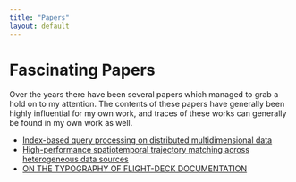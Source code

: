 ```yaml
---
title: "Papers"
layout: default
---
```


# Fascinating Papers
Over the years there have been several papers which managed to grab a hold on to my attention. The contents of these papers have generally been highly influential for my own work, and traces of these works can generally be found in my own work as well. 

- [Index-based query processing on distributed multidimensional data](/notes/papers/index-based-query-processing-on-distributed-multidimensional-data)
- [High-performance spatiotemporal trajectory matching across heterogeneous data sources](/notes/papers/high-performance-spatiotemporal-trajectory-matching-across-heterogeneous-data-sources)
- [ON THE TYPOGRAPHY OF FLIGHT-DECK DOCUMENTATION](/notes/papers/on-the-typography-of-flight-deck-documentation)
